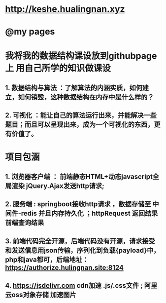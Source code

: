 # http://keshe.hualingnan.xyz
# @my pages
# 我将我的数据结构课设放到githubpage上 用自己所学的知识做课设 
## 1. 数据结构与算法 ：了解算法的内涵实质，如何建立，如何销毁，这种数据结构在内存中是什么样的？
## 2. 可视化 ：能让自己的算法运行出来，并能解决一些题目；而且可以呈现出来，成为一个可视化的东西，更有价值了。 
# 项目包涵 
## 1. 浏览器客户端 ： 前端静态HTML+动态javascript全局渲染 jQuery.Ajax发送http请求;
## 2. 服务端 : springboot接收http请求 ，数据存储至 中间件-redis 并且内存持久化 ；httpRequest 返回结果前端查询结果
## 3. 前端代码完全开源，后端代码没有开源，请求接受和发送信息用json传输，序列化到负载{payload}中，php和java都可，后端地址： https://authorize.hulingnan.site:8124
## 4. https://jsdelivr.com cdn加速 .js/.css文件 ; 阿里云oss对象存储 加速图片
